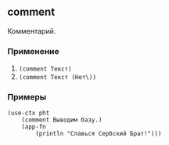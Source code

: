 ## comment
Комментарий.

### Применение

1. `(comment Текст)`
2. `(comment Текст (Нет\))`

### Примеры

```pihta
(use-ctx pht
    (comment Выводим базу.)
    (app-fn
        (println "Славься Сербский Брат!")))
```